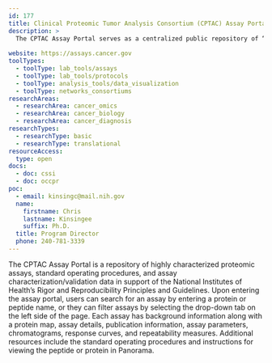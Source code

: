 ```yaml
---
id: 177
title: Clinical Proteomic Tumor Analysis Consortium (CPTAC) Assay Portal
description: >
  The CPTAC Assay Portal serves as a centralized public repository of “fit-for-purpose,” multiplexed quantitative mass spectrometry-based proteomic targeted assays.
  
website: https://assays.cancer.gov
toolTypes:
  - toolType: lab_tools/assays
  - toolType: lab_tools/protocols
  - toolType: analysis_tools/data_visualization
  - toolType: networks_consortiums
researchAreas:
  - researchArea: cancer_omics
  - researchArea: cancer_biology
  - researchArea: cancer_diagnosis
researchTypes:
  - researchType: basic
  - researchType: translational
resourceAccess:
  type: open
docs:
  - doc: cssi
  - doc: occpr
poc:
  - email: kinsingc@mail.nih.gov
  name:
    firstname: Chris
    lastname: Kinsingee
    suffix: Ph.D.
  title: Program Director
  phone: 240-781-3339
---
```

The CPTAC Assay Portal is a repository of highly characterized proteomic assays, standard operating procedures, and assay characterization/validation data in support of the National Institutes of Health’s Rigor and Reproducibility Principles and Guidelines. Upon entering the assay portal, users can search for an assay by entering a protein or peptide name, or they can filter assays by selecting the drop-down tab on the left side of the page. Each assay has background information along with a protein map, assay details, publication information, assay parameters, chromatograms, response curves, and repeatability measures. Additional resources include the standard operating procedures and instructions for viewing the peptide or protein in Panorama.
